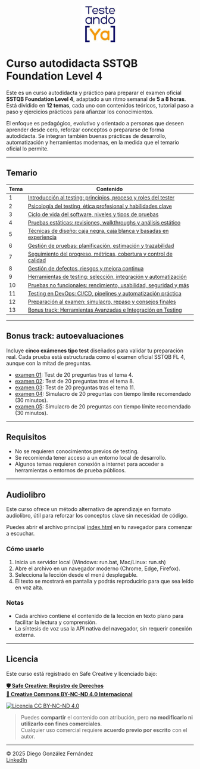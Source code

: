 <p align=center>
<a href="https://www.testeandoya.com">
  <img src="testeandoya_logo.jpg" alt="TesteandoYa" style="max-width: 20%; height: auto; display: block; margin: auto;" />
</a>
</p>

# Curso autodidacta SSTQB Foundation Level 4

Este es un curso autodidacta y práctico para preparar el examen oficial **SSTQB Foundation Level 4**, adaptado a un ritmo semanal de **5 a 8 horas**. Está dividido en **12 temas**, cada uno con contenidos teóricos, tutorial paso a paso y ejercicios prácticos para afianzar los conocimientos.

El enfoque es pedagógico, evolutivo y orientado a personas que deseen aprender desde cero, reforzar conceptos o prepararse de forma autodidacta. Se integran también buenas prácticas de desarrollo, automatización y herramientas modernas, en la medida que el temario oficial lo permite.

---

## Temario

| Tema   | Contenido                                                            |
|--------|----------------------------------------------------------------------|
| 1      | [Introducción al testing: principios, proceso y roles del tester](./Tema01/readme.md)     |
| 2      | [Psicología del testing, ética profesional y habilidades clave](./Tema02/readme.md) <!-- [🛒](https://hotmart.com/es) -->       |
| 3      | [Ciclo de vida del software, niveles y tipos de pruebas](./Tema03/readme.md)              |
| 4      | [Pruebas estáticas: revisiones, walkthroughs y análisis estático](./Tema04/readme.md)     |
| 5      | [Técnicas de diseño: caja negra, caja blanca y basadas en experiencia](./Tema05/readme.md)|
| 6      | [Gestión de pruebas: planificación, estimación y trazabilidad](./Tema06/readme.md)        |
| 7      | [Seguimiento del progreso, métricas, cobertura y control de calidad](./Tema07/readme.md)  |
| 8      | [Gestión de defectos, riesgos y mejora continua](./Tema08/readme.md)                      |
| 9      | [Herramientas de testing: selección, integración y automatización](./Tema09/readme.md)    |
| 10     | [Pruebas no funcionales: rendimiento, usabilidad, seguridad y más](./Tema10/readme.md)    |
| 11     | [Testing en DevOps: CI/CD, pipelines y automatización práctica](./Tema11/readme.md)       |
| 12     | [Preparación al examen: simulacro, repaso y consejos finales](./Tema12/readme.md)         |
| 13     | [Bonus track: Herramientas Avanzadas e Integración en Testing](./Tema13/readme.md)         |

---

## Bonus track: autoevaluaciones

Incluye **cinco exámenes tipo test** diseñados para validar tu preparación real. Cada prueba está estructurada como el examen oficial SSTQB FL 4, aunque con la mitad de preguntas.

- [examen 01](./bonus-track/01-examen.md): Test de 20 preguntas tras el tema 4.
- [examen 02](./bonus-track/02-examen.md): Test de 20 preguntas tras el tema 8.
- [examen 03](./bonus-track/03-examen.md): Test de 20 preguntas tras el tema 11.
- [examen 04](./bonus-track/04-examen.md): Simulacro de 20 preguntas con tiempo límite recomendado (30 minutos).
- [examen 05](./bonus-track/05-examen.md): Simulacro de 20 preguntas con tiempo límite recomendado (30 minutos).

---

## Requisitos

- No se requieren conocimientos previos de testing.
- Se recomienda tener acceso a un entorno local de desarrollo.
- Algunos temas requieren conexión a internet para acceder a herramientas o entornos de prueba públicos.

---

## Audiolibro

Este curso ofrece un método alternativo de aprendizaje en formato audiolibro, útil para reforzar los conceptos clave sin necesidad de código.

Puedes abrir el archivo principal [index.html](https://verogeid.github.io/qa-autodidacta-preview/courses/qa-fundaments/sstqb_fl_4/audiobook/index.html) en tu navegador para comenzar a escuchar.

### Cómo usarlo

1. Inicia un servidor local (Windows: run.bat, Mac/Linux: run.sh)
1. Abre el archivo en un navegador moderno (Chrome, Edge, Firefox).  
2. Selecciona la lección desde el menú desplegable.  
3. El texto se mostrará en pantalla y podrás reproducirlo para que sea leído en voz alta.  

### Notas

- Cada archivo contiene el contenido de la lección en texto plano para facilitar la lectura y comprensión.  
- La síntesis de voz usa la API nativa del navegador, sin requerir conexión externa.  

---

## Licencia

Este curso está registrado en Safe Creative y licenciado bajo:

[**🛡️ Safe Creative: Registro de Derechos**](https://www.safecreative.org/work/2508122763967-sstqb-fl-4-0-audiobook-tts-v1-1)  
[**🪪 Creative Commons BY-NC-ND 4.0 Internacional**](http://creativecommons.org/licenses/by-nc-nd/4.0/)

[![Licencia CC BY-NC-ND 4.0](https://licensebuttons.net/l/by-nc-nd/4.0/88x31.png)](http://creativecommons.org/licenses/by-nc-nd/4.0/)

> Puedes **compartir** el contenido con atribución, pero **no modificarlo ni utilizarlo con fines comerciales**.  
> Cualquier uso comercial requiere **acuerdo previo por escrito** con el autor.

---

© 2025 Diego González Fernández  
[LinkedIn](https://www.linkedin.com/in/diego-gonzalez-fernandez)
